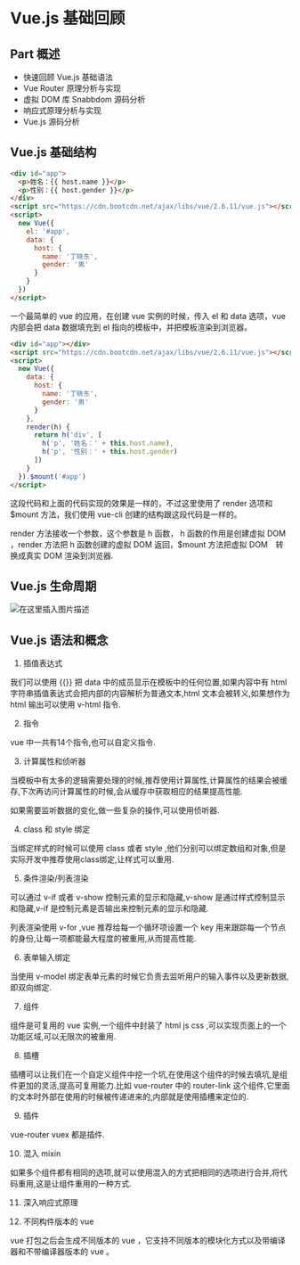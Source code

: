 # Vue.js 基础回顾

## Part 概述

- 快速回顾 Vue.js 基础语法
- Vue Router 原理分析与实现
- 虚拟 DOM 库 Snabbdom 源码分析
- 响应式原理分析与实现
- Vue.js 源码分析

## Vue.js 基础结构

```html
<div id="app">
  <p>姓名：{{ host.name }}</p>
  <p>性别：{{ host.gender }}</p>
</div>
<script src="https://cdn.bootcdn.net/ajax/libs/vue/2.6.11/vue.js"></script>
<script>
  new Vue({
    el: '#app',
    data: {
      host: {
        name: '丁晓东',
        gender: '男'
      }
    }
  })
</script>
```

一个最简单的 vue 的应用，在创建 vue 实例的时候，传入 el 和 data 选项，vue 内部会把 data 数据填充到 el 指向的模板中，并把模板渲染到浏览器。

```html
<div id="app"></div>
<script src="https://cdn.bootcdn.net/ajax/libs/vue/2.6.11/vue.js"></script>
<script>
  new Vue({
    data: {
      host: {
        name: '丁晓东',
        gender: '男'
      }
    },
    render(h) {
      return h('div', [
        h('p', '姓名：' + this.host.name),
        h('p', '性别：' + this.host.gender)
      ])
    }
  }).$mount('#app')
</script>
```

这段代码和上面的代码实现的效果是一样的，不过这里使用了 render 选项和 $mount 方法，我们使用 vue-cli 创建的结构跟这段代码是一样的。

render 方法接收一个参数，这个参数是 h 函数， h 函数的作用是创建虚拟 DOM ，render 方法把 h 函数创建的虚拟 DOM 返回，$mount 方法把虚拟 DOM　转换成真实 DOM 渲染到浏览器.

## Vue.js 生命周期

![在这里插入图片描述](https://img-blog.csdnimg.cn/20200701201225752.png?x-oss-process=image/watermark,type_ZmFuZ3poZW5naGVpdGk,shadow_10,text_aHR0cHM6Ly9ibG9nLmNzZG4ubmV0L2Zhbmd4dWFuMTUwOQ==,size_16,color_FFFFFF,t_70)

## Vue.js 语法和概念

1. 插值表达式

我们可以使用 {{}} 把 data 中的成员显示在模板中的任何位置,如果内容中有 html 字符串插值表达式会把内部的内容解析为普通文本,html 文本会被转义,如果想作为 html 输出可以使用 v-html 指令.

2. 指令

vue 中一共有14个指令,也可以自定义指令.

3. 计算属性和侦听器

当模板中有太多的逻辑需要处理的时候,推荐使用计算属性,计算属性的结果会被缓存,下次再访问计算属性的时候,会从缓存中获取相应的结果提高性能.

如果需要监听数据的变化,做一些复杂的操作,可以使用侦听器.

4. class 和 style 绑定

当绑定样式的时候可以使用 class 或者 style ,他们分别可以绑定数组和对象,但是实际开发中推荐使用class绑定,让样式可以重用.

5. 条件渲染/列表渲染

可以通过 v-if 或者 v-show 控制元素的显示和隐藏,v-show 是通过样式控制显示和隐藏,v-if 是控制元素是否输出来控制元素的显示和隐藏.

列表渲染使用 v-for ,vue 推荐给每一个循环项设置一个 key 用来跟踪每一个节点的身份,让每一项都能最大程度的被重用,从而提高性能.

6. 表单输入绑定

当使用 v-model 绑定表单元素的时候它负责去监听用户的输入事件以及更新数据,即双向绑定.

7. 组件

组件是可复用的 vue 实例,一个组件中封装了 html js css ,可以实现页面上的一个功能区域,可以无限次的被重用.

8. 插槽

插槽可以让我们在一个自定义组件中挖一个坑,在使用这个组件的时候去填坑,是组件更加的灵活,提高可复用能力.比如 vue-router 中的 router-link 这个组件,它里面的文本时外部在使用的时候被传递进来的,内部就是使用插槽来定位的.

9. 插件

vue-router vuex 都是插件.

10. 混入 mixin

如果多个组件都有相同的选项,就可以使用混入的方式把相同的选项进行合并,将代码重用,这是让组件重用的一种方式.

11. 深入响应式原理


12. 不同构件版本的 vue

vue 打包之后会生成不同版本的 vue ，它支持不同版本的模块化方式以及带编译器和不带编译器版本的 vue 。